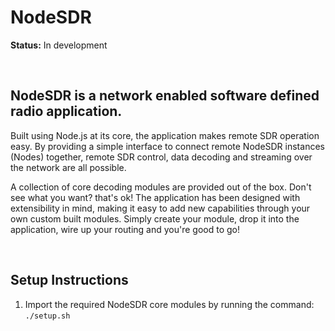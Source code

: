 # NodeSDR

<strong>Status:</strong> In development</strong> 

<br>

## NodeSDR is a network enabled software defined radio application. 

Built using Node.js at its core, the application makes remote SDR operation easy. By providing a simple interface to connect remote NodeSDR instances (Nodes) together, remote SDR control, data decoding and streaming over the network are all possible.

A collection of core decoding modules are provided out of the box. Don't see what you want? that's ok! The application has been designed with extensibility in mind, making it easy to add new capabilities through your own custom built modules. Simply create your module, drop it into the application, wire up your routing and you're good to go!

<br>

## Setup Instructions

1. Import the required NodeSDR core modules by running the command: ```./setup.sh```